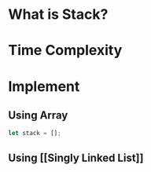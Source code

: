 #  What is Stack?


# Time Complexity


# Implement
## Using Array

```js
let stack = [];
```
## Using [[Singly Linked List]]

```js

```


